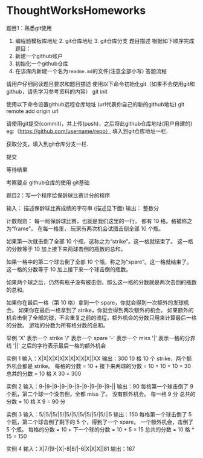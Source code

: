 # ThoughtWorksHomeworks
题目1：熟悉git使用
1. 编程题模板库地址 2. git仓库地址 3. git仓库分支
题目描述
根据如下顺序完成题目：
1. 新建一个github账户
2. 初始化一个github仓库
3. 在该库内新建一个名为`readme.md`的文件(注意全部小写)
答题流程


请用户仔细阅读题目要求和题目描述
使用以下命令初始化git（如果不会使用git和github，请先学习参考资料的内容）
git init

使用以下命令设置github远程仓库地址 (url代表你自己的新的github地址)
git remote add origin url

请使用git提交(commit)，并上传(push)，之后将此github仓库地址(用户自建的) eg:（https://github.com/username/repo） 填入到git仓库地址一栏.

获取分支，填入到git仓库分支一栏.

提交

等待结果

考察要点
github仓库的使用
git基础



题目2：写一个程序给保龄球比赛计分的程序

输入： 描述保龄球比赛成绩的字符串 (描述见下面)
输出： 整数分

计数规则：
每一局保龄球比赛，也就是我们这里的一行， 都有 10 格。格被称之为“frame”。
在每一格里， 玩家有两次机会试图击倒全部 10 个瓶。

如果第一次就击倒了全部 10 个瓶，这称之为“strike”。这一格就结束了。
这一格的分数等于 10 加上接下来两球击倒的瓶数的总和。

如果一格中的第二个球击倒了全部 10 个瓶，称之为“spare”。这一格就结束了。
这一格的分数等于 10 加上接下来一个球击倒的瓶数。

如果两个球之后，仍然有瓶子没有被击倒，那么这一格的分数就是两次击倒的瓶数的总和。

如果你在最后一格（第 10 格）拿到一个 spare，你就会得到一次额外的发球机会。
如果你在最后一格拿到了 strike，你就会得到两次额外的机会。
如果额外的机会击倒了全部的球，不会重复之前的流程，额外机会的分数只用来计算最后一格的分数。
游戏的分数为所有格分数的总和。

举例
'X' 表示一个 strike
'/' 表示一个 spare
'-' 表示一个 miss
'|' 表示一格的分界线
'||' 之后的字符表示最后一格的额外机会

实例 1
输入：X|X|X|X|X|X|X|X|X|X||XX
输出：300
10 格 10 个 strike，两个额外机会都是 strike。
每格的分数 = 10 + 接下来两球的分数 = 10 + 10 + 10 = 30
总共的分数 = 10 格 X 30 = 300


实例 2
输入：9-|9-|9-|9-|9-|9-|9-|9-|9-|9-||
输出：90
每格第一个球击倒了 9 个瓶，第二个球一个没击倒，全都 miss 了。
没有额外机会。
每一格 9 分
总共的分数 = 10 格 X 9 = 90 分


实例 3
输入：5/|5/|5/|5/|5/|5/|5/|5/|5/|5/||5
输出：150
每格第一个球击倒了 5 个瓶，第二个球击倒了剩下的 5 个，得到了一个 spare。
一个额外机会，击倒了 5 个瓶。
每格的分数 = 10 + 下一个球的分数 = 10 + 5 = 15
总共的分数 = 10 格 * 15 = 150


实例 4
输入：X|7/|9-|X|-8|8/|-6|X|X|X||81
输出：167
